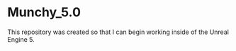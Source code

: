# Munchy_5.0
This repository was created so that I can begin working inside of the Unreal Engine 5. 
